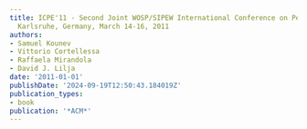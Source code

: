 ```yaml
---
title: ICPE'11 - Second Joint WOSP/SIPEW International Conference on Performance Engineering,
  Karlsruhe, Germany, March 14-16, 2011
authors:
- Samuel Kounev
- Vittorio Cortellessa
- Raffaela Mirandola
- David J. Lilja
date: '2011-01-01'
publishDate: '2024-09-19T12:50:43.184019Z'
publication_types:
- book
publication: '*ACM*'
---
```

